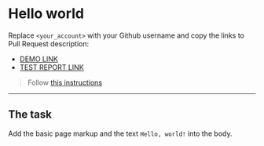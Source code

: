 # Hello world
Replace `<your_account>` with your Github username and copy the links to Pull Request description:
- [DEMO LINK](https://sancho325.github.io/layout_hello-world/)
- [TEST REPORT LINK](https://sancho325.github.io/layout_hello-world/report/html_report/)

> Follow [this instructions](https://mate-academy.github.io/layout_task-guideline/#how-to-solve-the-layout-tasks-on-github)
___

## The task
Add the basic page markup and the text `Hello, world!` into the body.
